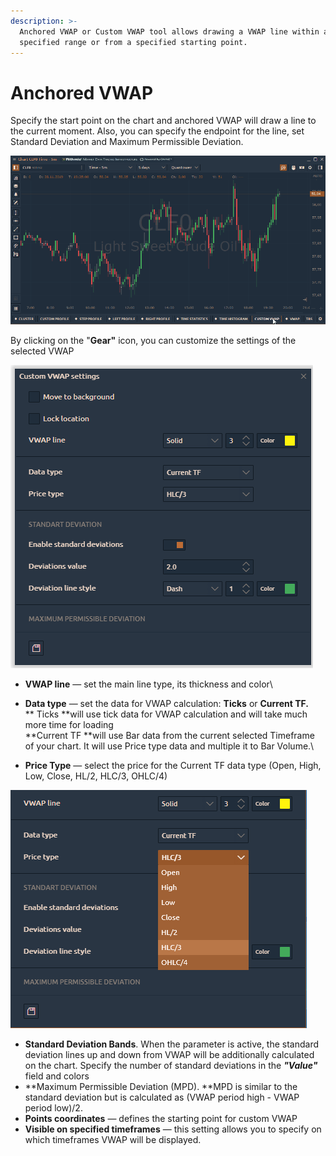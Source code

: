 ```yaml
---
description: >-
  Anchored VWAP or Custom VWAP tool allows drawing a VWAP line within a
  specified range or from a specified starting point.
---
```


# Anchored VWAP

Specify the start point on the chart and anchored VWAP will draw a line to the current moment. Also, you can specify the endpoint for the line, set Standard Deviation and Maximum Permissible Deviation.

![](../../.gitbook/assets/anchored-vwap.gif)

By clicking on the "**Gear"** icon, you can customize the settings of the selected VWAP

![Settings of Custom VWAP (Anchored VWAP)](<../../.gitbook/assets/image (105).png>)

* **VWAP line** — set the main line type, its thickness and color\

* **Data type** — set the data for VWAP calculation: **Ticks** or **Current TF.**\
  **   Ticks **will use tick data for VWAP calculation and will take much more time for loading\
     **Current TF **will use Bar data from the current selected Timeframe of your chart. It will use Price type data and multiple it to Bar Volume.\

* **Price Type** — select the price for the Current TF data type (Open, High, Low, Close, HL/2, HLC/3, OHLC/4)

![](<../../.gitbook/assets/image (106).png>)

* **Standard Deviation Bands**. When the parameter is active, the standard deviation lines up and down from VWAP will be additionally calculated on the chart. Specify the number of standard deviations in the _**"Value"**_ field and colors
* **Maximum Permissible Deviation (MPD). **MPD is similar to the standard deviation but is calculated as (VWAP period high - VWAP period low)/2.
* **Points coordinates** — defines the starting point for custom VWAP
* **Visible on specified timeframes** — this setting allows you to specify on which timeframes VWAP will be displayed.
